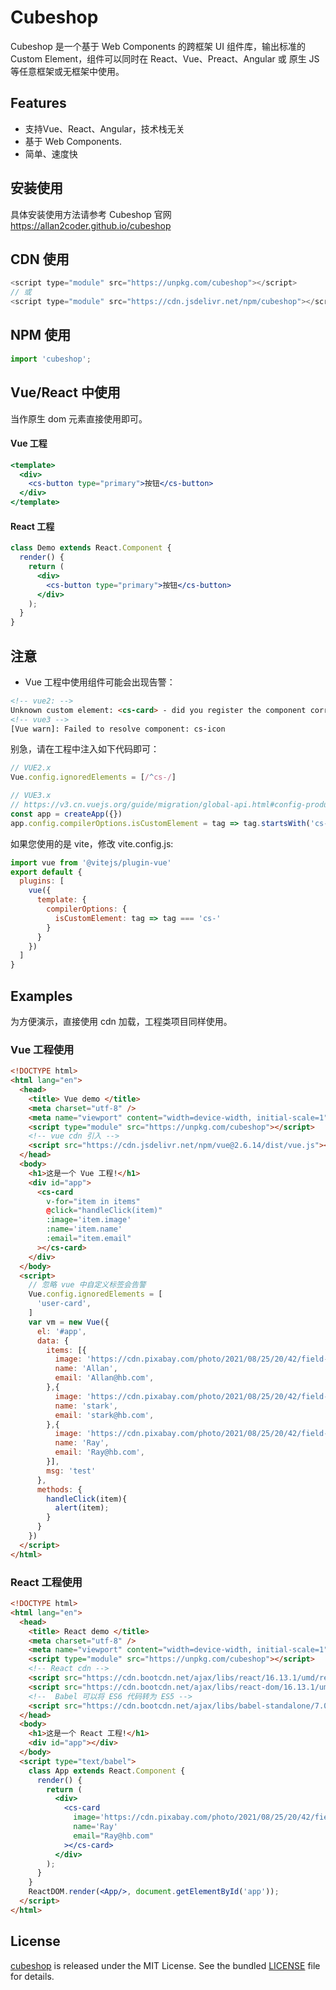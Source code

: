 # Cubeshop

Cubeshop 是一个基于 Web Components 的跨框架 UI 组件库，输出标准的 Custom Element，组件可以同时在 React、Vue、Preact、Angular 或 原生 JS 等任意框架或无框架中使用。

## Features

- 支持Vue、React、Angular，技术栈无关
- 基于 Web Components.
- 简单、速度快


## 安装使用

具体安装使用方法请参考 Cubeshop 官网 https://allan2coder.github.io/cubeshop

## CDN 使用

```js
<script type="module" src="https://unpkg.com/cubeshop"></script>
// 或
<script type="module" src="https://cdn.jsdelivr.net/npm/cubeshop"></script>
```

## NPM 使用

```js
import 'cubeshop';
```

## Vue/React 中使用

当作原生 dom 元素直接使用即可。

#### Vue 工程

```jsx
<template>
  <div>
    <cs-button type="primary">按钮</cs-button>
  </div>
</template>
```
#### React 工程

```jsx
class Demo extends React.Component {
  render() {
    return (
      <div>
        <cs-button type="primary">按钮</cs-button>
      </div>
    );
  }
}
```

##  注意

- Vue 工程中使用组件可能会出现告警：

```html
<!-- vue2: -->
Unknown custom element: <cs-card> - did you register the component correctly? For recursive components, make sure to provide the "name" option.
<!-- vue3 -->
[Vue warn]: Failed to resolve component: cs-icon 
```

别急，请在工程中注入如下代码即可：

```js
// VUE2.x
Vue.config.ignoredElements = [/^cs-/]

// VUE3.x
// https://v3.cn.vuejs.org/guide/migration/global-api.html#config-productiontip-%E7%A7%BB%E9%99%A4
const app = createApp({})
app.config.compilerOptions.isCustomElement = tag => tag.startsWith('cs-')
```

如果您使用的是 vite，修改 vite.config.js:

```js
import vue from '@vitejs/plugin-vue'
export default {
  plugins: [
    vue({
      template: {
        compilerOptions: {
          isCustomElement: tag => tag === 'cs-'
        }
      }
    })
  ]
}
```

## Examples

为方便演示，直接使用 cdn 加载，工程类项目同样使用。

### Vue 工程使用
```html
<!DOCTYPE html>
<html lang="en">
  <head>
    <title> Vue demo </title>
    <meta charset="utf-8" />
    <meta name="viewport" content="width=device-width, initial-scale=1" />
    <script type="module" src="https://unpkg.com/cubeshop"></script>
    <!-- vue cdn 引入 -->
    <script src="https://cdn.jsdelivr.net/npm/vue@2.6.14/dist/vue.js"></script>
  </head>
  <body>
    <h1>这是一个 Vue 工程!</h1>
    <div id="app">
      <cs-card
        v-for="item in items"
        @click="handleClick(item)"
        :image='item.image'
        :name='item.name'
        :email="item.email"
      ></cs-card>
    </div>
  </body>
  <script>
    // 忽略 vue 中自定义标签会告警
    Vue.config.ignoredElements = [
      'user-card',
    ]
    var vm = new Vue({
      el: '#app',
      data: {
        items: [{
          image: 'https://cdn.pixabay.com/photo/2021/08/25/20/42/field-6574455_960_720.jpg',
          name: 'Allan',
          email: 'Allan@hb.com',
        },{
          image: 'https://cdn.pixabay.com/photo/2021/08/25/20/42/field-6574455_960_720.jpg',
          name: 'stark',
          email: 'stark@hb.com',
        },{
          image: 'https://cdn.pixabay.com/photo/2021/08/25/20/42/field-6574455_960_720.jpg',
          name: 'Ray',
          email: 'Ray@hb.com',
        }],
        msg: 'test'
      },
      methods: {
        handleClick(item){
          alert(item);
        }
      }
    })
  </script>
</html>
```
### React 工程使用
```html
<!DOCTYPE html>
<html lang="en">
  <head>
    <title> React demo </title>
    <meta charset="utf-8" />
    <meta name="viewport" content="width=device-width, initial-scale=1" />
    <script type="module" src="https://unpkg.com/cubeshop"></script>
    <!-- React cdn -->
    <script src="https://cdn.bootcdn.net/ajax/libs/react/16.13.1/umd/react.production.min.js"></script>
    <script src="https://cdn.bootcdn.net/ajax/libs/react-dom/16.13.1/umd/react-dom.production.min.js"></script>
    <!--  Babel 可以将 ES6 代码转为 ES5 -->
    <script src="https://cdn.bootcdn.net/ajax/libs/babel-standalone/7.0.0-beta.3/babel.min.js"></script>
  </head>
  <body>
    <h1>这是一个 React 工程!</h1>
    <div id="app"></div>
  </body>
  <script type="text/babel">
    class App extends React.Component {
      render() {
        return (
          <div>
            <cs-card
              image='https://cdn.pixabay.com/photo/2021/08/25/20/42/field-6574455_960_720.jpg'
              name='Ray'
              email="Ray@hb.com"
            ></cs-card>
          </div>
        );
      }
    }
    ReactDOM.render(<App/>, document.getElementById('app'));
  </script>
</html>
```


## License

[cubeshop](https://github.com/allan2coder/cubeshop) is released
under the MIT License. See the bundled [LICENSE](./LICENSE) file for details.
